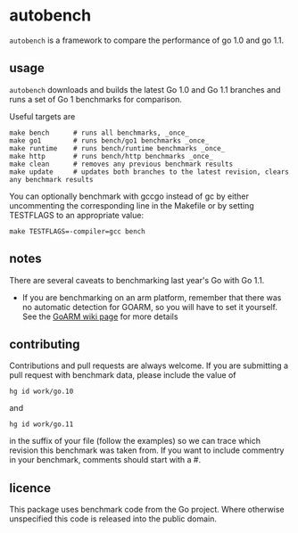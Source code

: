 autobench
=========

`autobench` is a framework to compare the performance of go 1.0 and go 1.1.

usage
-----

`autobench` downloads and builds the latest Go 1.0 and Go 1.1 branches and runs a set of Go 1 benchmarks for comparison.

Useful targets are
	
    make bench		# runs all benchmarks, _once_
    make go1 		# runs bench/go1 benchmarks _once_
    make runtime 	# runs bench/runtime benchmarks _once_
    make http	 	# runs bench/http benchmarks _once_
    make clean 		# removes any previous benchmark results
    make update		# updates both branches to the latest revision, clears any benchmark results

You can optionally benchmark with gccgo instead of gc by either uncommenting the corresponding line in the Makefile or by setting TESTFLAGS to an appropriate value:

    make TESTFLAGS=-compiler=gcc bench

notes
-----

There are several caveats to benchmarking last year's Go with Go 1.1.

 * If you are benchmarking on an arm platform, remember that there was no automatic detection for GOARM, so you will have to set it yourself. See the [GoARM wiki page](https://code.google.com/p/go-wiki/wiki/GoArm) for more details

contributing
------------

Contributions and pull requests are always welcome. If you are submitting a pull request with benchmark data, please include the value of

    hg id work/go.10

and

    hg id work/go.11

in the suffix of your file (follow the examples) so we can trace which revision this benchmark was taken from. If you want to include commentry in your benchmark, comments should start with a #.

licence
-------

This package uses benchmark code from the Go project. Where otherwise unspecified this code is released into the public domain.
